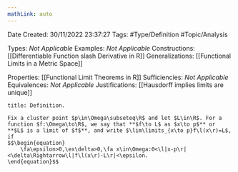 ```yaml
---
mathLink: auto
---
```


<div class="topSpace"></div>

Date Created: 30/11/2022 23:37:27
Tags: #Type/Definition #Topic/Analysis

Types: <i>Not Applicable</i>
Examples: <i>Not Applicable</i>
Constructions: [[Differentiable Function slash Derivative in R]]
Generalizations: [[Functional Limits in a Metric Space]]

Properties: [[Functional Limit Theorems in R]]
Sufficiencies: <i>Not Applicable</i>
Equivalences: <i>Not Applicable</i>
Justifications: [[Hausdorff implies limits are unique]]

``` ad-Definition
title: Definition.

Fix a cluster point $p\in\Omega\subseteq\R$ and let $L\in\R$. For a function $f:\Omega\to\R$, we say that **$f\to L$ as $x\to p$** or **$L$ is a limit of $f$**, and write $\lim\limits_{x\to p}f\l(x\r)=L$, if
$$\begin{equation}
    \fa\epsilon>0,\ex\delta>0,\fa x\in\Omega:0<\l|x-p\r|<\delta\Rightarrow\l|f\l(x\r)-L\r|<\epsilon.
\end{equation}$$

```
